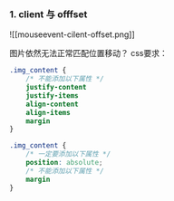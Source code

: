 ### 1. client 与 offfset
![[mouseevent-cilent-offset.png]]

图片依然无法正常匹配位置移动？
css要求：
```CSS
.img_content {
	/* 不能添加以下属性 */
	justify-content
	justify-items
	align-content
	align-items
	margin
}

.img_content {
	/* 一定要添加以下属性 */
	position: absolute;
	/* 不能添加以下属性 */
	margin
}
```